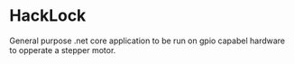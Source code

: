 # HackLock
General purpose .net core application to be run on gpio capabel hardware to opperate a stepper motor.
